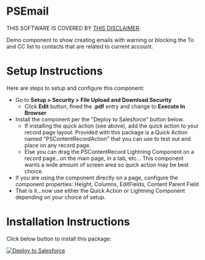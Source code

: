 # PSEmail

THIS SOFTWARE IS COVERED BY [THIS DISCLAIMER](https://raw.githubusercontent.com/thedges/Disclaimer/master/disclaimer.txt).

Demo component to show creating emails with warning or blocking the To and CC list to contacts that are related to current account.

# Setup Instructions
Here are steps to setup and configure this component:
  * Go to __Setup > Security > File Upload and Download Security__
    - Click __Edit__ button, fined the __.pdf__ entry and change to __Execute In Browser__
  * Install the component per the "Deploy to Salesforce" button below. 
    - If installing the quick action (see above), add the quick action to your record page layout. Provided with this package is a Quick Action named "PSContentRecordAction" that you can use to test out and place on any record page.
    - Else you can drag the PSContentRecord Lightning Component on a record page...on the main page, in a tab, etc... This component wants a wide amount of screen area so quick action may be best choice.
  * If you are using the component directly on a page, configure the component properties: Height, Columns, EditFields, Content Parent Field
  * That is it...now use either the Quick Action or Lightning Component depending on your choice of setup.

# Installation Instructions

Click below button to install this package:

<a href="https://githubsfdeploy.herokuapp.com">
  <img alt="Deploy to Salesforce"
       src="https://raw.githubusercontent.com/afawcett/githubsfdeploy/master/deploy.png">
</a>
